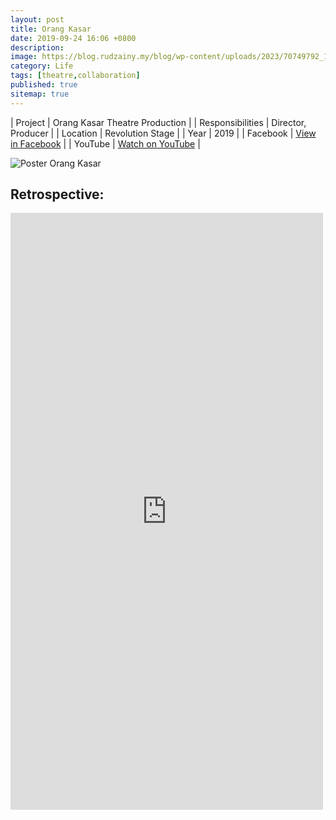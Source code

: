 ```yaml
---
layout: post
title: Orang Kasar
date: 2019-09-24 16:06 +0800
description:
image: https://blog.rudzainy.my/blog/wp-content/uploads/2023/70749792_10156914013949545_8267946219578327040_n.jpg
category: Life
tags: [theatre,collaboration]
published: true
sitemap: true
---
```


| Project | Orang Kasar Theatre Production |
| Responsibilities | Director, Producer |
| Location | Revolution Stage |
| Year | 2019 |
| Facebook | [View in Facebook](https://www.facebook.com/photo/?fbid=10156914013944545&set=a.107964264544) |
| YouTube | [Watch on YouTube](https://youtu.be/kdGhbNLymY4?si=EpteGSsv9SMeq9jj) |

![Poster Orang Kasar](https://blog.rudzainy.my/blog/wp-content/uploads/2023/70749792_10156914013949545_8267946219578327040_n.jpg)

## Retrospective: 
<iframe src="https://www.facebook.com/plugins/post.php?href=https%3A%2F%2Fwww.facebook.com%2Frudzainy.rahman%2Fposts%2Fpfbid0x4EnLQ2kooDHgGioU8L3ckALRzdq2uJQxePMWUtcpQ4wZ18yTsEs3t3VsPiRo3H8l&show_text=true&width=500" width="500" height="955" style="border:none;overflow:hidden" scrolling="no" frameborder="0" allowfullscreen="true" allow="autoplay; clipboard-write; encrypted-media; picture-in-picture; web-share"></iframe>